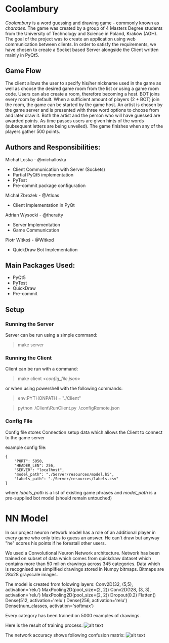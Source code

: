 # Coolambury

*Coolambury* is a word guessing and drawing game - commonly known as *charades*. The game was created by a group of 4 Masters Degree students from the University of Technology and Science in Poland, Kraków (AGH). The goal of the project was to create an application using web communication between clients. In order to satisfy the requirements, we have chosen to create a Socket based Server alongside the Client written mainly in PyQt5.

## Game Flow
The client allows the user to specify his/her nickname used in the game as well as choose the desired game room from the list or using a game room code. Users can also create a room, therefore becoming a host. BOT joins every room by default. When a sufficient amount of players (2 + BOT) join the room, the game can be started by the game host. An artist is chosen by the game server and is presented with three word options to choose from and later draw it. Both the artist and the person who will have guessed are awarded points. As time passes users are given hints of the words (subsequent letters are being unveiled). The game finishes when any of the players gather 500 points.  

## Authors and Responsibilities:

Michał Loska - @michalloska
  - Client Communication with Server (Sockets)
  - Partial PyQt5 implementation
  - PyTest
  - Pre-commit package configuration

Michał Zbrożek - @Atloas
  - Client Implementation in PyQt

Adrian Wysocki - @theratty
  - Server Implementation
  - Game Communication 

Piotr Witkoś - @Witkod
  - QuickDraw Bot Implementation

## Main Packages Used: 
- PyQt5
- PyTest
- QuickDraw
- Pre-commit

## Setup

### Running the Server
Server can be run using a simple command:

> make server

### Running the Client
Client can be run with a command:

> make client <_config_file_._json_>

or when using powershell with the following commands:

> env:PYTHONPATH = "./Client"

> python .\Client\RunClient.py .\configRemote.json

### Config File

Config file stores Connection setup data which allows the Client to connect to the game server

example config file:
```
{
    "PORT": 5050,
    "HEADER_LEN": 256,
    "SERVER": "localhost",
    "model_path": "./Server/resources/model.h5",
    "labels_path": "./Server/resources/labels.csv"
}
```
where *labels_path* is a list of existing game phrases and *model_path* is a pre-supplied bot model (should remain untouched) 

# NN Model

In our project neuron network model has a role of an additional player in every game who only tries to guess an answer. He can't draw but anyway "he" scores his points if he forestall other users.

We used a Convolutional Neuron Network architecture.
Network has been trained on subset of data which comes from quickdraw dataset which contains more than 50 milion drawings across 345 categories.
Data which is recognised are simplified drawings stored in Numpy bitmaps. Bitmaps are 28x28 grayscale images.

The model is created from folowing layers:
Conv2D(32, (5,5), activation='relu')
MaxPooling2D(pool_size=(2, 2))
Conv2D(128, (3, 3), activation='relu')
MaxPooling2D(pool_size=(2, 2))
Dropout(0.2)
Flatten()
Dense(512, activation='relu')
Dense(256, activation='relu')
Dense(num_classes, activation='softmax')

Every category has been trained on 5000 examples of drawings.

Here is the result of training process:
![alt text](https://github.com/jtheiner/SketchRecognition/blob/master/SketchRecognition/recognition/models/345/5000/training_process.png?raw=true)

The network accuracy shows following confusion matrix:
![alt text](https://github.com/jtheiner/SketchRecognition/raw/master/SketchRecognition/recognition/models/20/10000/confusion_matrix.png)
